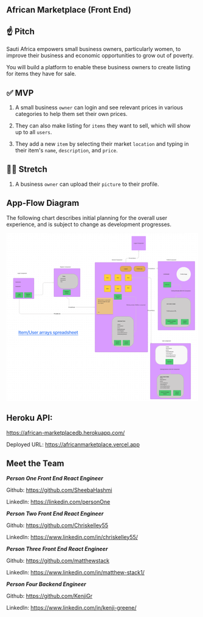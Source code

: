 ## African Marketplace (Front End)

## ☝️ **Pitch**

Sauti Africa empowers small business owners, particularly women, to improve their business and economic opportunities to grow out of poverty. 

You will build a platform to enable these business owners to create listing for items they have for sale. 

## ✅  **MVP**

1. A small business `owner` can login and see relevant prices in various categories to help them set their own prices.

2. They can also make listing for `items` they want to sell, which will show up to all `users`.

3. They add a new `item` by selecting their market `location` and typing in their item's `name`, `description`, and `price`.

## 🏃‍♀️ **Stretch**

1. A business `owner` can upload their `picture` to their profile.

## App-Flow Diagram

The following chart describes initial planning for the overall user experience, and is subject to change as development progresses.

![app-flow-diagram](./assets/Flow-diagram.PNG)

## Heroku API: 

https://african-marketplacedb.herokuapp.com/

Deployed URL: https://africanmarketplace.vercel.app

## Meet the Team 

***Person One 
Front End React Engineer***

Github: https://github.com/SheebaHashmi

LinkedIn: https://linkedin.com/personOne


***Person Two 
Front End React Engineer***

Github: https://github.com/Chriskelley55

LinkedIn: https://www.linkedin.com/in/chriskelley55/


***Person Three 
Front End React Engineer***

Github: https://github.com/matthewstack

LinkedIn: https://www.linkedin.com/in/matthew-stack1/

***Person Four 
Backend Engineer***

Github: https://github.com/KenjiGr

LinkedIn: https://www.linkedin.com/in/kenji-greene/